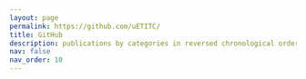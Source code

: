 ```yaml
---
layout: page
permalink: https://github.com/uETITC/
title: GitHub
description: publications by categories in reversed chronological order. generated by jekyll-scholar.
nav: false
nav_order: 10
---
```

